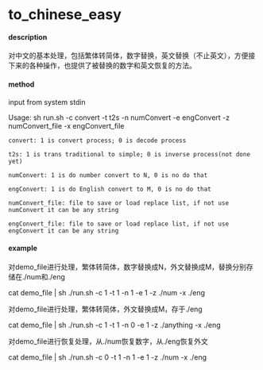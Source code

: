 # to_chinese_easy

#### description

对中文的基本处理，包括繁体转简体，数字替换，英文替换（不止英文），方便接下来的各种操作，也提供了被替换的数字和英文恢复的方法。


#### method

input from system stdin

Usage: sh run.sh -c convert -t t2s -n numConvert -e engConvert -z numConvert_file -x engConvert_file
       
    convert: 1 is convert process; 0 is decode process
       
    t2s: 1 is trans traditional to simple; 0 is inverse process(not done yet)
    
    numConvert: 1 is do number convert to N, 0 is no do that
    
    engConvert: 1 is do English convert to M, 0 is no do that
    
    numConvert_file: file to save or load replace list, if not use numConvert it can be any string
    
    engConvert_file: file to save or load replace list, if not use engConvert it can be any string

#### example

对demo_file进行处理，繁体转简体，数字替换成N，外文替换成M，替换分别存储在./num和./eng

cat demo_file | sh ./run.sh -c 1 -t 1 -n 1 -e 1 -z ./num -x ./eng

对demo_file进行处理，繁体转简体，外文替换成M，存于./eng

cat demo_file | sh ./run.sh -c 1 -t 1 -n 0 -e 1 -z ./anything -x ./eng

对demo_file进行恢复处理，从./num恢复数字，从./eng恢复外文

cat demo_file | sh ./run.sh -c 0 -t 1 -n 1 -e 1 -z ./num -x ./eng